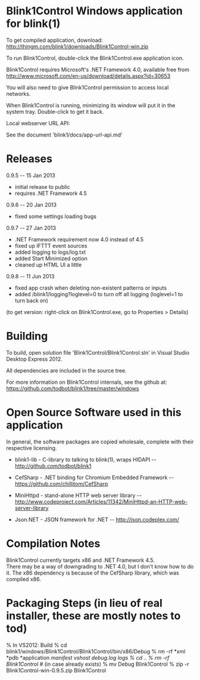 Blink1Control Windows application for blink(1) 
==============================================

To get compiled application, download:
http://thingm.com/blink1/downloads/Blink1Control-win.zip

To run Blink1Control, double-click the Blink1Control.exe application icon.

Blink1Control requires Microsoft's .NET Framework 4.0, 
available free from http://www.microsoft.com/en-us/download/details.aspx?id=30653

You will also need to give Blink1Control permission to access local networks.

When Blink1Control is running, minimizing its window will put it in the system tray. 
Double-click to get it back.


Local webserver URL API:  

See the document 'blink1/docs/app-url-api.md'


Releases 
========

0.9.5 -- 15 Jan 2013 
- initial release to public
- requires .NET Framework 4.5

0.9.6 -- 20 Jan 2013 
- fixed some settings loading bugs

0.9.7 -- 27 Jan 2013
- .NET Framework requirement now 4.0 instead of 4.5
- fixed up IFTTT event sources
- added logging to logs/log.txt
- added Start Minimized option
- cleaned up HTML UI a little

0.9.8 -- 11 Jun 2013
- fixed app crash when deleting non-existent patterns or inputs
- added /blink1/logging?loglevel=0 to turn off all logging (loglevel=1 to turn back on)


(to get version: right-click on Blink1Control.exe, go to Properties > Details)


Building
========
To build, open solution file 'Blink1Control/Blink1Control.sln' in Visual Studio Desktop Express 2012.

All dependencies are included in the source tree.

For more information on Blink1Control internals, see the github at:
  https://github.com/todbot/blink1/tree/master/windows


Open Source Software used in this application
=============================================

In general, the software packages are copied wholesale, complete with their respective licensing.

- blink1-lib - C-library to talking to blink(1), wraps HIDAPI
-- http://github.com/todbot/blink1

- CefSharp - .NET binding for Chromium Embedded Framework
-- https://github.com/chillitom/CefSharp

- MiniHttpd - stand-alone HTTP web server library
-- http://www.codeproject.com/Articles/11342/MiniHttpd-an-HTTP-web-server-library

- Json.NET - JSON framework for .NET
-- http://json.codeplex.com/


Compilation Notes
=================

Blink1Control currently targets x86 and .NET Framework 4.5.  
There may be a way of downgrading to .NET 4.0, but I don't know how to do it.
The x86 dependency is because of the CefSharp library, which was compiled x86.



Packaging Steps (in lieu of real installer, these are mostly notes to tod)
===============
% In VS2012: Build
% cd blink1/windows/Blink1Control/Blink1Control/bin/x86/Debug
% rm -rf *xml *pdb *application *manifest *vshost* debug.log logs
% cd .. 
% rm -rf Blink1Control*  # (in case already exists)
% mv Debug Blink1Control 
% zip -r Blink1Control-win-0.9.5.zip Blink1Control
